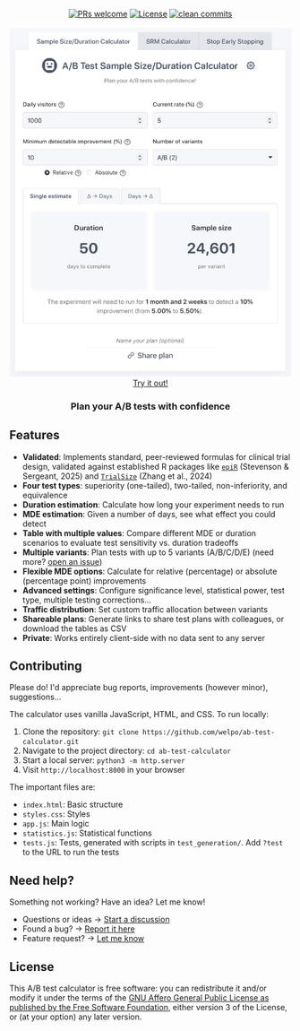 <p align="center">
    <a href="#contributing">
        <img src="https://img.shields.io/badge/PRs-welcome-0?style=flat-square&labelcolor=202b2d&color=4a5568" alt="PRs welcome"></a>
    <a href="#license">
        <img src="https://img.shields.io/badge/license-AGPL-0?style=flat-square&labelcolor=202b2d&color=4a5568" alt="License"></a>
    <a href="https://github.com/welpo/git-sumi">
        <img src="https://img.shields.io/badge/clean_commits-git--sumi-0?style=flat-square&labelcolor=202b2d&color=4a5568" alt="clean commits"></a>
    <br>
    <br>
    <a href="https://calculator.osc.garden">
        <img src="screenshot.png" alt="A/B Sample Size & Duration Calculator Screenshot" width="600">
        </a>
    <br>
    <a href="https://calculator.osc.garden">Try it out!</a>
    <br>
</p>

<h3 align="center">Plan your A/B tests with confidence</h3>

## Features

- **Validated**: Implements standard, peer-reviewed formulas for clinical trial design, validated against established R packages like [`epiR`](https://cran.r-project.org/web/packages/epiR/index.html) (Stevenson & Sergeant, 2025) and [`TrialSize`](https://cran.r-project.org/web/packages/TrialSize/index.html) (Zhang et al., 2024)
- **Four test types**: superiority (one-tailed), two-tailed, non-inferiority, and equivalence
- **Duration estimation**: Calculate how long your experiment needs to run
- **MDE estimation**: Given a number of days, see what effect you could detect
- **Table with multiple values**: Compare different MDE or duration scenarios to evaluate test sensitivity vs. duration tradeoffs
- **Multiple variants**: Plan tests with up to 5 variants (A/B/C/D/E) (need more? [open an issue](https://github.com/welpo/ab-test-calculator/issues/new?&labels=feature))
- **Flexible MDE options**: Calculate for relative (percentage) or absolute (percentage point) improvements
- **Advanced settings**: Configure significance level, statistical power, test type, multiple testing corrections…
- **Traffic distribution**: Set custom traffic allocation between variants
- **Shareable plans**: Generate links to share test plans with colleagues, or download the tables as CSV
- **Private**: Works entirely client-side with no data sent to any server

## Contributing

Please do! I'd appreciate bug reports, improvements (however minor), suggestions…

The calculator uses vanilla JavaScript, HTML, and CSS. To run locally:

1. Clone the repository: `git clone https://github.com/welpo/ab-test-calculator.git`
2. Navigate to the project directory: `cd ab-test-calculator`
3. Start a local server: `python3 -m http.server`
4. Visit `http://localhost:8000` in your browser

The important files are:

- `index.html`: Basic structure
- `styles.css`: Styles
- `app.js`: Main logic
- `statistics.js`: Statistical functions
- `tests.js`: Tests, generated with scripts in `test_generation/`. Add `?test` to the URL to run the tests

## Need help?

Something not working? Have an idea? Let me know!

- Questions or ideas → [Start a discussion](https://github.com/welpo/ab-test-calculator/discussions)
- Found a bug? → [Report it here](https://github.com/welpo/ab-test-calculator/issues/new?&labels=bug)
- Feature request? → [Let me know](https://github.com/welpo/ab-test-calculator/issues/new?&labels=feature)

## License

This A/B test calculator is free software: you can redistribute it and/or modify it under the terms of the [GNU Affero General Public License as published by the Free Software Foundation](./COPYING), either version 3 of the License, or (at your option) any later version.
